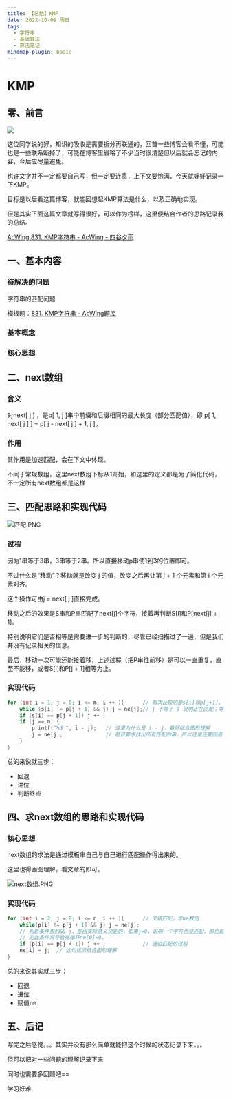 ```yaml
---
title: 【总结】KMP
date: 2022-10-09 周日
tags:
  - 字符串
  - 基础算法
  - 算法笔记
mindmap-plugin: basic
---
```

# KMP
##  零、前言

![](https://img2022.cnblogs.com/blog/2499671/202210/2499671-20221009153906410-263529049.png)

这位同学说的好，知识的吸收是需要拆分再联通的，回首一些博客会看不懂，可能也是一些联系断掉了，可能在博客里省略了不少当时很清楚但以后就会忘记的内容，今后应尽量避免。

也许文字并不一定都要自己写，但一定要连贯，上下文要饱满，今天就好好记录一下KMP。

目标是以后看这篇博客，就能回想起KMP算法是什么，以及正确地实现。

但是其实下面这篇文章就写得很好，可以作为榜样，这里便结合作者的思路记录我的总结。

[AcWing 831. KMP字符串 - AcWing - 四谷夕雨](https://www.acwing.com/solution/content/14666/)

## 一、基本内容

### 待解决的问题

字符串的匹配问题

模板题：[831. KMP字符串 - AcWing题库](https://www.acwing.com/problem/content/833/)

### 基本概念

### 核心思想

## 二、next数组

### 含义
对next[ j ] ，是p[ 1, j ]串中前缀和后缀相同的最大长度（部分匹配值），即 p[ 1, next[ j ] ] = p[ j - next[ j ] + 1, j ]。
### 作用
其作用是加速匹配，会在下文中体现。

不同于常规数组，这里next数组下标从1开始，和这里的定义都是为了简化代码，不一定所有next数组都是这样

## 三、匹配思路和实现代码

![匹配.PNG](https://cdn.acwing.com/media/article/image/2020/06/12/31041_8e70c3eeac-%E5%8C%B9%E9%85%8D.PNG)

### 过程
因为1串等于3串，3串等于2串。所以直接移动p串使1到3的位置即可。

不过什么是“移动”？移动就是改变 j 的值，改变之后再让第 j + 1 个元素和第 i 个元素对齐。

这个操作可由j = next[ j ]直接完成。

移动之后的效果是S串和P串匹配了next[j]个字符，接着再判断S[i]和P[next[j] + 1]。

特别说明它们是否相等是需要进一步的判断的，尽管已经扫描过了一遍，但是我们并没有记录相关的信息。

最后，移动一次可能还能接着移，上述过程（把P串往前移）是可以一直重复，直至不能移，或者S[i]和P[j + 1]相等为止。

### 实现代码

```c
for (int i = 1, j = 0; i <= m; i ++ ){      // 每次比较的是s[i]和p[j+1]，因此要令j=0 
	while (s[i] != p[j + 1] && j) j = ne[j];// j 不等于 0 说明正在匹配；等于 0 说明刚开始或者失配，这时没有必要也不能回退
	if (s[i] == p[j + 1]) j ++ ;			
	if (j == n) {
		printf("%d ", i - j);	// 这里为什么是 i - j，最好结合图形理解
		j = ne[j];				// 题目要求找出所有匹配的串，所以这里还要回退
	}
}	
```

总的来说就三步：

- 回退
- 进位
- 判断终点

## 四、求next数组的思路和实现代码

### 核心思想
next数组的求法是通过模板串自己与自己进行匹配操作得出来的。

这里也得画图理解，看文章的即可。

![next数组.PNG](https://cdn.acwing.com/media/article/image/2020/06/12/31041_97225cdcac-next%E6%95%B0%E7%BB%84.PNG)
### 实现代码
```c
for (int i = 2, j = 0; i <= n; i ++ ){		// 交错匹配，求ne数组
	while(p[i] != p[j + 1] && j) j = ne[j];	
	// 判断条件里的&& j，是由实际意义决定的，如果j=0，说明一个字符也没匹配，那也就谈不上失配了；
    // 无此条件将导致死循环ne[0]=0。 
	if (p[i] == p[j + 1]) j ++ ;			// 逐位匹配的过程 
	ne[i] = j;	// 这句话须结合图形理解
}
```

总的来说其实就三步：

- 回退
- 进位
- 赋值ne



## 五、后记

写完之后感觉。。。其实并没有那么简单就能把这个时候的状态记录下来。。。

但可以把对一些问题的理解记录下来

同时也需要多回顾吧==

学习好难
